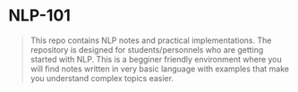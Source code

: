 # NLP-101
> This repo contains NLP notes and practical implementations. The repository is designed for students/personnels who are getting started with NLP. 
  This is a begginer friendly environment where you will find notes written in very basic language with examples that make you understand complex topics easier.

